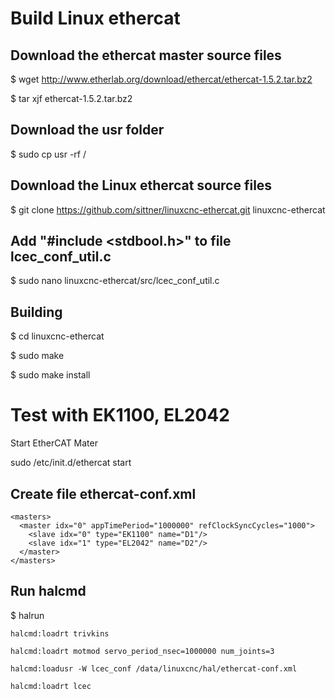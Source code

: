# Build Linux ethercat

## Download the ethercat master source files

$ wget http://www.etherlab.org/download/ethercat/ethercat-1.5.2.tar.bz2

$ tar xjf ethercat-1.5.2.tar.bz2

## Download the usr folder  

$ sudo cp usr -rf /

## Download the Linux ethercat source files

$ git clone https://github.com/sittner/linuxcnc-ethercat.git linuxcnc-ethercat

## Add "#include <stdbool.h>" to file lcec_conf_util.c

$ sudo nano linuxcnc-ethercat/src/lcec_conf_util.c

## Building

$ cd linuxcnc-ethercat 

$ sudo make

$ sudo make install

# Test with EK1100, EL2042

Start EtherCAT Mater

sudo /etc/init.d/ethercat start

## Create file ethercat-conf.xml

    <masters>  
      <master idx="0" appTimePeriod="1000000" refClockSyncCycles="1000">
        <slave idx="0" type="EK1100" name="D1"/>
        <slave idx="1" type="EL2042" name="D2"/>
      </master>
    </masters>

## Run halcmd

$ halrun

    halcmd:loadrt trivkins

    halcmd:loadrt motmod servo_period_nsec=1000000 num_joints=3

    halcmd:loadusr -W lcec_conf /data/linuxcnc/hal/ethercat-conf.xml

    halcmd:loadrt lcec



